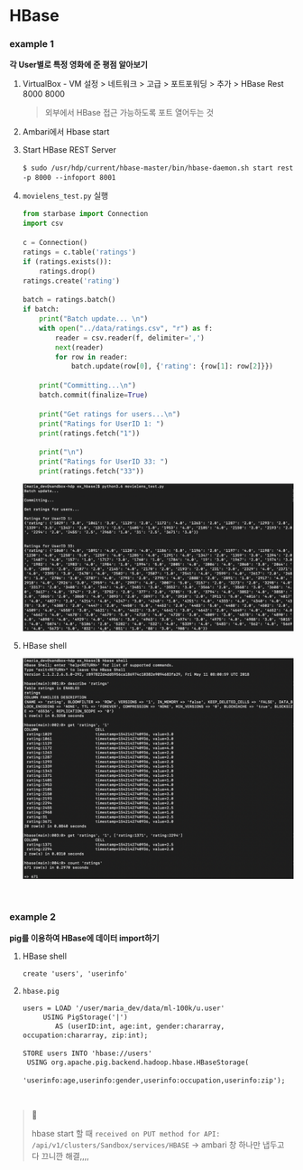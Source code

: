 # HBase

### example 1

**각 User별로 특정 영화에 준 평점 알아보기**

1. VirtualBox - VM 설정 > 네트워크 > 고급 > 포트포워딩 > 추가 > HBase Rest 8000 8000

   > 외부에서 HBase 접근 가능하도록 포트 열어두는 것

2. Ambari에서 Hbase start

3. Start HBase REST Server

   `$ sudo /usr/hdp/current/hbase-master/bin/hbase-daemon.sh start rest -p 8000 --infoport 8001`

4. `movielens_test.py` 실행

   ```python
   from starbase import Connection
   import csv
   
   c = Connection()
   ratings = c.table('ratings')
   if (ratings.exists()):
       ratings.drop()
   ratings.create('rating')
   
   batch = ratings.batch()
   if batch:
       print("Batch update... \n")
       with open("../data/ratings.csv", "r") as f:
           reader = csv.reader(f, delimiter=',')
           next(reader)
           for row in reader:
               batch.update(row[0], {'rating': {row[1]: row[2]}})
       
       print("Committing...\n")
       batch.commit(finalize=True)
   
       print("Get ratings for users...\n")
       print("Ratings for UserID 1: ")
       print(ratings.fetch("1"))
   
       print("\n")
       print("Ratings for UserID 33: ")
       print(ratings.fetch("33"))
   ```

   ![](./screenshot/hbase1.PNG)

5. HBase shell

   ![](./screenshot/hbase2.PNG)

<br/>

### example 2

**pig를 이용하여 HBase에 데이터 import하기**

1. HBase shell

   ```hbase
   create 'users', 'userinfo'
   ```

2. `hbase.pig`

   ```pig
   users = LOAD '/user/maria_dev/data/ml-100k/u.user'
   		USING PigStorage('|')
           AS (userID:int, age:int, gender:chararray, occupation:chararray, zip:int);
           
   STORE users INTO 'hbase://users'
   	USING org.apache.pig.backend.hadoop.hbase.HBaseStorage(
       'userinfo:age,userinfo:gender,userinfo:occupation,userinfo:zip');
   ```



<br/>

> :bug:
>
> hbase start 할 때  `received on PUT method for API: /api/v1/clusters/Sandbox/services/HBASE` -> ambari 창 하나만 냅두고 다 끄니깐 해결,,,,

